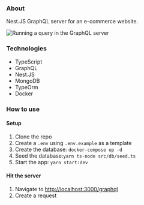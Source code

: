 ### About

Nest.JS GraphQL server for an e-commerce website.

![Running a query in the GraphQL server](https://github.com/user-attachments/assets/27731761-6bf7-475c-91a5-823b33ea70c1)

### Technologies
- TypeScript
- GraphQL
- Nest.JS
- MongoDB
- TypeOrm
- Docker

### How to use

#### Setup
1. Clone the repo
1. Create a `.env` using `.env.example` as a template
1. Create the database: `docker-compose up -d`
1. Seed the database:`yarn ts-node src/db/seed.ts`
1. Start the app: `yarn start:dev`

#### Hit the server

1. Navigate to [http://localhost:3000/graphql](http://localhost:3000/graphql)
1. Create a request
